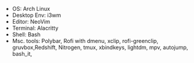 - OS: Arch Linux
- Desktop Env: i3wm
- Editor: NeoVim
- Terminal: Alacritty
- Shell: Bash
- Msc. tools: Polybar, Rofi with dmenu, xclip, rofi-greenclip,
              gruvbox,Redshift, Nitrogen, tmux, xbindkeys, lightdm,
              mpv, autojump, bash_it,
